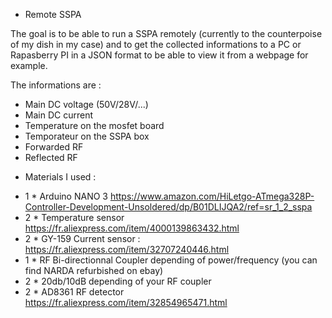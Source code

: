 * Remote SSPA

The goal is to be able to run a SSPA remotely (currently to the counterpoise of my dish in my case) and to get the collected informations to a PC or Rapasberry PI in a JSON format to be able to view it from a webpage for example.

The informations are :
- Main DC voltage (50V/28V/...)
- Main DC current
- Temperature on the mosfet board
- Temporateur on the SSPA box
- Forwarded RF
- Reflected RF


* Materials I used :
- 1 * Arduino NANO 3 https://www.amazon.com/HiLetgo-ATmega328P-Controller-Development-Unsoldered/dp/B01DLIJQA2/ref=sr_1_2_sspa
- 2 * Temperature sensor https://fr.aliexpress.com/item/4000139863432.html
- 2 * GY-159 Current sensor : https://fr.aliexpress.com/item/32707240446.html
- 1 * RF Bi-directionnal Coupler depending of power/frequency (you can find NARDA refurbished on ebay)
- 2 * 20db/10dB depending of your RF coupler
- 2 * AD8361 RF detector https://fr.aliexpress.com/item/32854965471.html
